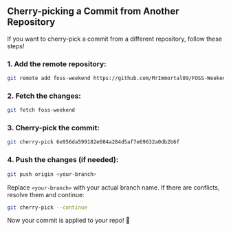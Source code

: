## Cherry-picking a Commit from Another Repository

If you want to cherry-pick a commit from a different repository, follow these steps!

### 1. Add the remote repository:

```bash
git remote add foss-weekend https://github.com/MrImmortal09/FOSS-Weekend-2024-Leaderboard.git
```

### 2. Fetch the changes:

```bash
git fetch foss-weekend
```

### 3. Cherry-pick the commit:

```bash
git cherry-pick 6e956da599182e604a284d5af7e69632a0db2b6f
```

### 4. Push the changes (if needed):

```bash
git push origin <your-branch>
```

Replace `<your-branch>` with your actual branch name. If there are conflicts, resolve them and continue:

```bash
git cherry-pick --continue
```

Now your commit is applied to your repo! 🚀
